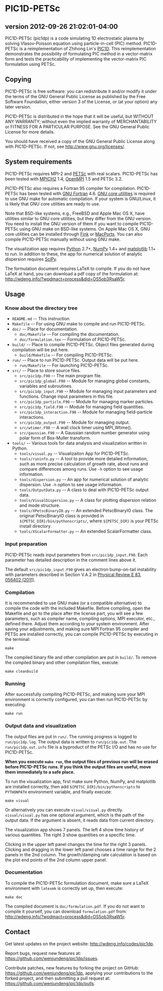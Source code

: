 PIC1D-PETSc
===========
version 2012-09-26 21:02:01-04:00
---------------------------------

PIC1D-PETSc (pic1dp) is a code simulating 1D electrostatic plasma by solving
Vlasov-Poisson equation using particle-in-cell (PIC) method.  PIC1D-PETSc is a
reimplementation of Zhihong Lin's
[PIC1D](http://phoenix.ps.uci.edu/zlin/pic1d/).  This reimplementation
demonstrates the possibility of formulating PIC method in a vector-matrix form
and tests the practicability of implementing the vector-matrix PIC formulation
using PETSc.


Copying
-------

PIC1D-PETSc is free software: you can redistribute it and/or modify
it under the terms of the GNU General Public License as published by
the Free Software Foundation, either version 3 of the License, or
(at your option) any later version.

PIC1D-PETSc is distributed in the hope that it will be useful,
but WITHOUT ANY WARRANTY; without even the implied warranty of
MERCHANTABILITY or FITNESS FOR A PARTICULAR PURPOSE.  See the
GNU General Public License for more details.

You should have received a copy of the GNU General Public License
along with PIC1D-PETSc.  If not, see <http://www.gnu.org/licenses/>.


System requirements
-------------------

PIC1D-PETSc requires MPI-2 and [PETSc](http://www.mcs.anl.gov/petsc/) with real
scalars.  PIC1D-PETSc has been tested with
[MPICH2](http://www.mcs.anl.gov/research/projects/mpich2/) 1.4,
[OpenMPI](http://www.open-mpi.org/) 1.5 and PETSc 3.2.

PIC1D-PETSc also requires a Fortran 95 compiler for compilation.  PIC1D-PETSc
has been tested with [GNU Fortran](http://gcc.gnu.org/fortran/) 4.6.  [GNU core
utilities](http://www.gnu.org/software/coreutils/) is required to use GNU make
for automatic compilation.  If your system is GNU/Linux, it is likely that GNU
core utilities are ready to use.

Note that BSD-like systems, e.g., FreeBSD and Apple Mac OS X, have utilities
similar to GNU core utilities, but they differ from the GNU version.  You need
to install the GNU version of them if you want to compile PIC1D-PETSc using GNU
make on BSD-like systems.  On Apple Mac OS X, GNU core utilities can be
installed through [Fink](http://www.finkproject.org/) or
[MacPorts](http://www.macports.org/).  You can also compile PIC1D-PETSc
manually without using GNU make.

The visualization app requires [Python](http://www.python.org/) 2.7+,
[NumPy](http://numpy.scipy.org/) 1.4+ and
[matplotlib](http://matplotlib.sourceforge.net/) 1.1+ to run.
In addition to these, the app for numerical solution of analytic dispersion
requires [SciPy](http://www.scipy.org/).

The formulation document requires LaTeX to compile.  If you do not have LaTeX
at hand, you can download a pdf copy of the formulation at:
<http://wdeng.info/?wpdmact=process&did=OS5ob3RsaW5r>.


Usage
-----

### Know about the directory tree

+ `README.md` -- This instruction.
+ `Makefile` -- For using GNU make to compile and run PIC1D-PETSc.
+ `doc/` -- Place for documentation.
	+ `doc/Makefile` -- For compiling the documentation.
	+ `doc/formulation.tex` -- Formulation of PIC1D-PETSc.
+ `build/` -- Place to compile PIC1D-PETSc.  Object files generated during
compilation will be put here.
	+ `build/Makefile` -- For compiling PIC1D-PETSc.
+ `run/` -- Place to run PIC1D-PETSc.  Output data will be put here.
	+ `run/Makefile` -- For launching PIC1D-PETSc.
+ `src/` -- Place to store source files.
	+ `src/pic1dp.F90` -- The main program file.
	+ `src/pic1dp_global.F90` -- Module for managing global constants,
	variables and subroutines.
	+ `src/pic1dp_input.F90` -- Module for managing input parameters and
	functions.  Change input parameters in this file.
	+ `src/pic1dp_particle.F90` -- Module for managing marker particles.
	+ `src/pic1dp_field.F90` -- Module for managing field quantities.
	+ `src/pic1dp_interaction.F90` -- Module for managing field-particle
	interactions.
	+ `src/pic1dp_output.F90` -- Module for managing output.
	+ `src/wtimer.F90` -- A wall clock timer using MPI_Wtime().
	+ `src/gaussian.F90` -- A Gaussian random number generator using polar form
	of Box-Muller transform.
+ `tools/` -- Various tools for data analysis and visualization written in
Python.
	+ `tools/visual.py` -- Visualizaiton App for PIC1D-PETSc.
	+ `tools/runinfo.py` -- A tool to provide more detailed information, such
	as more precise calculation of growth rate, about runs and compare
	differences among runs.  Use `-h` option to see usage information.
	+ `tools/dispersion.py` -- An app for numerical solution of analytic
	dispersion.  Use `-h` option to see usage information.
	+ `tools/OutputData.py` -- A class to deal with PIC1D-PETSc output data.
	+ `tools/VisualDispersion.py` -- A class for plotting dispersion relation
	and mode structure.
	+ `tools/XPetscBinaryIO.py` -- An extended PetscBinaryIO class.  The
	original PetscBinaryIO class is provided in
	`${PETSC_DIR}/bin/pythonscripts/`, where `${PETSC_DIR}` is your PETSc install
	directory.
	+ `tools/XScalarFormatter.py` -- An extended ScalarFormatter class.


### Input preparation

PIC1D-PETSc reads input parameters from `src/pic1dp_input.F90`.  Each parameter
has detailed description in the comment lines above it.

The default `src/pic1dp_input.F90` gives an electron bump-on-tail instability
with parameters described in Section V.A.2 in [Physical Review E 83, 056402
(2011)](http://dx.doi.org/10.1103/PhysRevE.83.056402).


### Compilation

It is recommended to use GNU make (or a compatible alternative) to compile the
code with the included Makefile.  Before compiling, open the Makefile and go to
the place after the license part, you will see a few parameters, such as
compiler name, compiling options, MPI executor, etc., defined there.  Adjust
them according to your system environment.  After saving your adjustments, and
making sure MPI Fortran 95 compiler and PETSc are installed correctly, you can
compile PIC1D-PETSc by executing in the terminal:

	make

The compiled binary file and other compilation are put in `build/`.  To remove
the compiled binary and other compilation files, execute:

	make cleanbuild


### Running

After successfully compiling PIC1D-PETSc, and making sure your MPI environment
is correctly configured, you can then run PIC1D-PETSc by executing:

	make run


### Output data and visualization

The output files are put in `run/`.  The running progress is logged to
`run/pic1dp.log`.  The output data is written to `run/pic1dp.out`.  The
`run/pic1dp.out.info` file is a byproduct of the PETSc I/O and has no use for
PIC1D-PETSc.

**When you execute `make run`, the output files of previous run will be erased
before PIC1D-PETSc runs.  If you think the output files are useful, move them
immediately to a safe place.**

To run the visualization app, first make sure Python, NumPy, and matplotlib are
installed correctly, then add `${PETSC_DIR}/bin/pythonscripts` to `PYTHONPATH`
environment variable, and finally execute:

	make visual

Or alternatively you can execute `visual/visual.py` directly.
`visual/visual.py` has one optional argument, which is the path of the output
data.  If the argument is absent, it reads data from current directory.

The visualization app shows 7 panels.  The left 4 show time history of various
quantities.  The right 3 show quantities on a specific time.

Clicking in the upper left panel changes the time for the right 3 panels.
Clicking and dragging in the lower left panel chooses a time range for the 2
panels in the 2nd column.  The growth/damping rate calculation is based on the
plot end points of the 2nd column upper panel.


### Documentation

To compile the PIC1D-PETSc formulation document, make sure a LaTeX environment
with `latexmk` is correctly set up, then execute:

	make doc

The compiled document is `doc/formulation.pdf`.  If you do not want to compile
it yourself, you can download `formulation.pdf` from:
<http://wdeng.info/?wpdmact=process&did=OS5ob3RsaW5r>.


Contact
-------

Get latest updates on the project website:
<http://wdeng.info/codes/pic1dp>.

Report bugs, request new features at:
<https://github.com/wenjundeng/pic1dp/issues>.

Contribute patches, new features by forking the project on GitHub:
<https://github.com/wenjundeng/pic1dp>, applying your contributions to the
forked project, and then submitting a pull request at:
<https://github.com/wenjundeng/pic1dp/pulls>.

